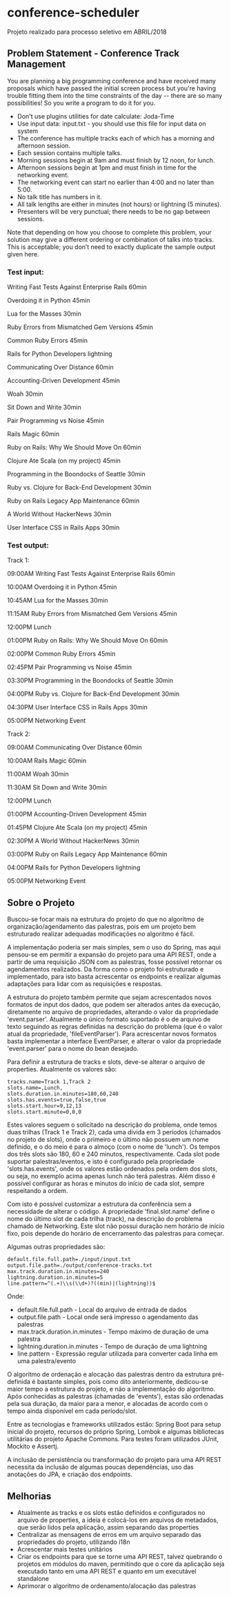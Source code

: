 # conference-scheduler

Projeto realizado para processo seletivo em ABRIL/2018

## Problem Statement - Conference Track Management

You are planning a big programming conference and have received many proposals which have passed the initial screen process but you're having trouble fitting them into the time constraints of the day -- there are so many possibilities! So you write a program to do it for you.

- Don't use plugins utilities for date calculate: Joda-Time
- Use input data: input.txt - you should use this file for input data on system
- The conference has multiple tracks each of which has a morning and afternoon session.
- Each session contains multiple talks.
- Morning sessions begin at 9am and must finish by 12 noon, for lunch.
- Afternoon sessions begin at 1pm and must finish in time for the networking event.
- The networking event can start no earlier than 4:00 and no later than 5:00.
- No talk title has numbers in it.
- All talk lengths are either in minutes (not hours) or lightning (5 minutes).
- Presenters will be very punctual; there needs to be no gap between sessions.

Note that depending on how you choose to complete this problem, your solution may give a different ordering or combination of talks into tracks. This is acceptable; you don’t need to exactly duplicate the sample output given here.

### Test input:

Writing Fast Tests Against Enterprise Rails 60min

Overdoing it in Python 45min

Lua for the Masses 30min

Ruby Errors from Mismatched Gem Versions 45min

Common Ruby Errors 45min

Rails for Python Developers lightning

Communicating Over Distance 60min

Accounting-Driven Development 45min

Woah 30min

Sit Down and Write 30min

Pair Programming vs Noise 45min

Rails Magic 60min

Ruby on Rails: Why We Should Move On 60min

Clojure Ate Scala (on my project) 45min

Programming in the Boondocks of Seattle 30min

Ruby vs. Clojure for Back-End Development 30min

Ruby on Rails Legacy App Maintenance 60min

A World Without HackerNews 30min

User Interface CSS in Rails Apps 30min



### Test output:

Track 1:

09:00AM Writing Fast Tests Against Enterprise Rails 60min

10:00AM Overdoing it in Python 45min

10:45AM Lua for the Masses 30min

11:15AM Ruby Errors from Mismatched Gem Versions 45min

12:00PM Lunch

01:00PM Ruby on Rails: Why We Should Move On 60min

02:00PM Common Ruby Errors 45min

02:45PM Pair Programming vs Noise 45min

03:30PM Programming in the Boondocks of Seattle 30min

04:00PM Ruby vs. Clojure for Back-End Development 30min

04:30PM User Interface CSS in Rails Apps 30min

05:00PM Networking Event


Track 2:

09:00AM Communicating Over Distance 60min

10:00AM Rails Magic 60min

11:00AM Woah 30min

11:30AM Sit Down and Write 30min

12:00PM Lunch

01:00PM Accounting-Driven Development 45min

01:45PM Clojure Ate Scala (on my project) 45min

02:30PM A World Without HackerNews 30min

03:00PM Ruby on Rails Legacy App Maintenance 60min

04:00PM Rails for Python Developers lightning

05:00PM Networking Event

## Sobre o Projeto

Buscou-se focar mais na estrutura do projeto do que no algoritmo de organização/agendamento das palestras, pois em um projeto bem estruturado realizar adequadas modificações no algoritmo é fácil.

A implementação poderia ser mais simples, sem o uso do Spring, mas aqui pensou-se em permitir a expansão do projeto para uma API REST, onde a partir de uma requisição JSON com as palestras, fosse possível retornar os agendamentos realizados. Da forma como o projeto foi estruturado e implementado, para isto basta acrescentar os endpoints e realizar algumas adaptações para lidar com as requisições e respostas.

A estrutura do projeto também permite que sejam acrescentados novos formatos de input dos dados, que podem ser alterados antes da execução, diretamente no arquivo de propriedades, alterando o valor da propriedade 'event.parser'. Atualmente o único formato suportado é o de arquivo de texto seguindo as regras definidas na descrição do problema (que é o valor atual da propriedade, 'fileEventParser'). Para acrescentar novos formatos basta implementar a interface EventParser, e alterar o valor da propriedade 'event.parser' para o nome do bean desejado.

Para definir a estrutura de tracks e slots, deve-se alterar o arquivo de properties. Atualmente os valores são:

```
tracks.name=Track 1,Track 2
slots.name=,Lunch,
slots.duration.in.minutes=180,60,240
slots.has.events=true,false,true
slots.start.hour=9,12,13
slots.start.minute=0,0,0
```

Estes valores seguem o solicitado na descrição do problema, onde temos duas trilhas (Track 1 e Track 2), cada uma divida em 3 períodos (chamados no projeto de slots), onde o primeiro e o último não possuem um nome definido, e o do meio é para o almoço (com o nome de 'lunch'). Os tempos dos três slots são 180, 60 e 240 minutos, respectivamente. Cada slot pode suportar palestras/eventos, e isto é configurado pela propriedade 'slots.has.events', onde os valores estão ordenados pela ordem dos slots, ou seja, no exemplo acima apenas lunch não terá palestras. Além disso é possível configurar as horas e minutos do início de cada slot, sempre respeitando a ordem.

Com isto é possível customizar a estrutura da conferência sem a necessidade de alterar o código. A propriedade 'final.slot.name' define o nome do último slot de cada trilha (track), na descrição do problema chamado de Networking. Este slot não possui duração nem horário de início fixo, pois depende do horário de encerramento das palestras para começar.

Algumas outras propriedades são:

```
default.file.full.path=./input/input.txt
output.file.path=./output/conference-tracks.txt
max.track.duration.in.minutes=240
lightning.duration.in.minutes=5
line.pattern=^(.+)\\s(\\d+)?((min)|(lightning))$
```

Onde:

- default.file.full.path - Local do arquivo de entrada de dados
- output.file.path - Local onde será impresso o agendamento das palestras
- max.track.duration.in.minutes - Tempo máximo de duração de uma palestra
- lightning.duration.in.minutes - Tempo de duração de uma lightning
- line.pattern - Expressão regular utilizada para converter cada linha em uma palestra/evento

O algoritmo de ordenação e alocação das palestras dentro da estrutura pré-definida é bastante simples, pois como dito anteriormente, dedicou-se maior tempo a estrutura do projeto, e não a implementação do algoritmo. Após conhecidas as palestras (chamadas de 'events'), estas são ordenadas pela sua duração, da maior para a menor, e alocadas de acordo com o tempo ainda disponível em cada período/slot.

Entre as tecnologias e frameworks utilizados estão: Spring Boot para setup inicial do projeto, recursos do próprio Spring, Lombok e algumas bibliotecas utilitárias do projeto Apache Commons. Para testes foram utilizados JUnit, Mockito e Assertj.

A inclusão de persistência ou transformação do projeto para uma API REST necessita da inclusão de algumas poucas dependências, uso das anotações do JPA, e criação dos endpoints.

## Melhorias

- Atualmente as tracks e os slots estão definidos e configurados no arquivo de properties, a ideia é colocá-los em arquivos de metadados, que serão lidos pela aplicação, assim separando das properties
- Centralizar as mensagens de erros em um arquivo separado das propriedades do projeto, utilizando i18n
- Acrescentar mais testes unitários
- Criar os endpoints para que se torne uma API REST, talvez quebrando o projetos em módulos do maven, permitindo que o core da aplicação seja executado tanto em uma API REST e quanto em um executável standalone
- Aprimorar o algoritmo de ordenamento/alocação das palestras
